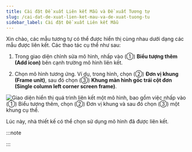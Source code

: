 ```yaml
---
title: Cài đặt Đề xuất Liên kết Mẫu và Đề xuất Tương tự
slug: /cai-dat-de-xuat-lien-ket-mau-va-de-xuat-tuong-tu
sidebar_label: Cài đặt Đề xuất Liên kết Mẫu
---
```


Xin chào, các mẫu tương tự có thể được hiển thị cùng nhau dưới dạng các mẫu được liên kết. Các thao tác cụ thể như sau:

1. Trong giao diện chỉnh sửa mô hình, nhấp vào (①) **Biểu tượng thêm (Add icon)** bên cạnh trường mô hình liên kết.

2. Chọn mô hình tương ứng. Ví dụ, trong hình, chọn (②) **Đơn vị khung (Frame unit)**, sau đó chọn (③) **Khung màn hình góc trái cột đơn (Single column left corner screen frame)**.

![Giao diện hiển thị quá trình liên kết một mô hình, bao gồm việc nhấp vào (①) Biểu tượng thêm, chọn (②) Đơn vị khung và sau đó chọn (③) một khung cụ thể.](https://storage.googleapis.com/jegavn_kb/images/1a580119-0819-418d-aaed-c3cb8c47b479.png)

Lúc này, nhà thiết kế có thể chọn sử dụng mô hình đã được liên kết.

:::note

:::